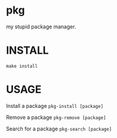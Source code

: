 # pkg
my stupid package manager.

# INSTALL

`make install`

# USAGE

Install a package
`pkg-install [package]`

Remove a package
`pkg-remove [package]`

Search for a package
`pkg-search [package]`
